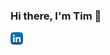 ### Hi there, I'm Tim 👋

<a href="https://www.linkedin.com/in/tim-stoenner/">
  <img align="left" alt="Tim | LinkedIn" width="20px" src="assets/linkedin.png" />
</a>
<!--
**timstoenner/timstoenner** is a ✨ _special_ ✨ repository because its `README.md` (this file) appears on your GitHub profile.

Here are some ideas to get you started:

- 🔭 I’m currently working on ... 
- 🌱 I’m currently learning ...
- 👯 I’m looking to collaborate on ...
- 🤔 I’m looking for help with ...
- 💬 Ask me about ...
- 📫 How to reach me: ...
- 😄 Pronouns: ...
- ⚡ Fun fact: ...
-->
